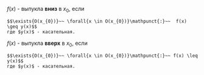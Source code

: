 $f(x)$ - выпукла **вниз** в $x_{0}$, если
```spoiler-markdown
$$\exists{O(x_{0})}~~ \forall{x \in O(x_{0})}\mathpunct{:}~~  f(x) \geq y(x)$$
где $y(x)$ - касательная.
```
$f(x)$ - выпукла **вверх** в $x_{0}$, если
```spoiler-markdown
$$\exists{O(x_{0})}~~ \forall{x \in O(x_{0})}\mathpunct{:}~~ f(x) \leq y(x)$$
где $y(x)$ - касательная.
```